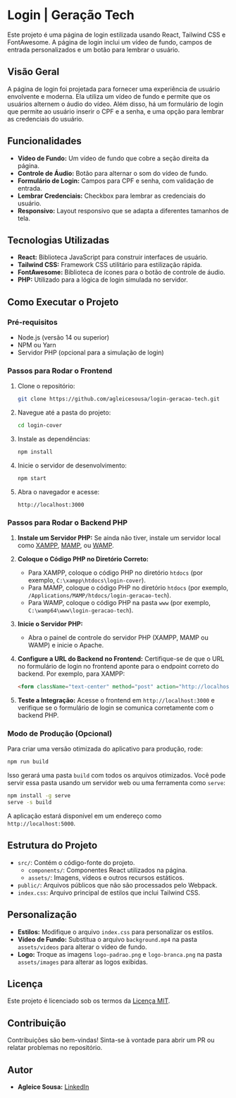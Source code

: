 # Login | Geração Tech

Este projeto é uma página de login estilizada usando React, Tailwind CSS e FontAwesome. A página de login inclui um vídeo de fundo, campos de entrada personalizados e um botão para lembrar o usuário.

## Visão Geral

A página de login foi projetada para fornecer uma experiência de usuário envolvente e moderna. Ela utiliza um vídeo de fundo e permite que os usuários alternem o áudio do vídeo. Além disso, há um formulário de login que permite ao usuário inserir o CPF e a senha, e uma opção para lembrar as credenciais do usuário.

## Funcionalidades

- **Vídeo de Fundo:** Um vídeo de fundo que cobre a seção direita da página.
- **Controle de Áudio:** Botão para alternar o som do vídeo de fundo.
- **Formulário de Login:** Campos para CPF e senha, com validação de entrada.
- **Lembrar Credenciais:** Checkbox para lembrar as credenciais do usuário.
- **Responsivo:** Layout responsivo que se adapta a diferentes tamanhos de tela.

## Tecnologias Utilizadas

- **React:** Biblioteca JavaScript para construir interfaces de usuário.
- **Tailwind CSS:** Framework CSS utilitário para estilização rápida.
- **FontAwesome:** Biblioteca de ícones para o botão de controle de áudio.
- **PHP:** Utilizado para a lógica de login simulada no servidor.

## Como Executar o Projeto

### Pré-requisitos

- Node.js (versão 14 ou superior)
- NPM ou Yarn
- Servidor PHP (opcional para a simulação de login)

### Passos para Rodar o Frontend

1. Clone o repositório:

   ```bash
   git clone https://github.com/agleicesousa/login-geracao-tech.git
   ```

2. Navegue até a pasta do projeto:

   ```bash
   cd login-cover
   ```

3. Instale as dependências:

   ```bash
   npm install
   ```

4. Inicie o servidor de desenvolvimento:

   ```bash
   npm start
   ```

5. Abra o navegador e acesse:

   ```
   http://localhost:3000
   ```

### Passos para Rodar o Backend PHP

1. **Instale um Servidor PHP:** Se ainda não tiver, instale um servidor local como [XAMPP](https://www.apachefriends.org/index.html), [MAMP](https://www.mamp.info/), ou [WAMP](https://www.wampserver.com/).

2. **Coloque o Código PHP no Diretório Correto:**
   - Para XAMPP, coloque o código PHP no diretório `htdocs` (por exemplo, `C:\xampp\htdocs\login-cover`).
   - Para MAMP, coloque o código PHP no diretório `htdocs` (por exemplo, `/Applications/MAMP/htdocs/login-geracao-tech`).
   - Para WAMP, coloque o código PHP na pasta `www` (por exemplo, `C:\wamp64\www\login-geracao-tech`).

3. **Inicie o Servidor PHP:**
   - Abra o painel de controle do servidor PHP (XAMPP, MAMP ou WAMP) e inicie o Apache.

4. **Configure a URL do Backend no Frontend:** Certifique-se de que o URL no formulário de login no frontend aponte para o endpoint correto do backend. Por exemplo, para XAMPP:

   ```html
   <form className="text-center" method="post" action="http://localhost/login-geracao-tech/moodle_login.php">
   ```

5. **Teste a Integração:** Acesse o frontend em `http://localhost:3000` e verifique se o formulário de login se comunica corretamente com o backend PHP.

### Modo de Produção (Opcional)

Para criar uma versão otimizada do aplicativo para produção, rode:

```bash
npm run build
```

Isso gerará uma pasta `build` com todos os arquivos otimizados. Você pode servir essa pasta usando um servidor web ou uma ferramenta como `serve`:

```bash
npm install -g serve
serve -s build
```

A aplicação estará disponível em um endereço como `http://localhost:5000`.

## Estrutura do Projeto

- `src/`: Contém o código-fonte do projeto.
  - `components/`: Componentes React utilizados na página.
  - `assets/`: Imagens, vídeos e outros recursos estáticos.
- `public/`: Arquivos públicos que não são processados pelo Webpack.
- `index.css`: Arquivo principal de estilos que inclui Tailwind CSS.

## Personalização

- **Estilos:** Modifique o arquivo `index.css` para personalizar os estilos.
- **Vídeo de Fundo:** Substitua o arquivo `background.mp4` na pasta `assets/videos` para alterar o vídeo de fundo.
- **Logo:** Troque as imagens `logo-padrao.png` e `logo-branca.png` na pasta `assets/images` para alterar as logos exibidas.

## Licença

Este projeto é licenciado sob os termos da [Licença MIT](./LICENSE).

## Contribuição

Contribuições são bem-vindas! Sinta-se à vontade para abrir um PR ou relatar problemas no repositório.

## Autor

- **Agleice Sousa:** [LinkedIn](https://www.linkedin.com/in/agleice-sousa/)

